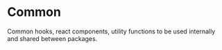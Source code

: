 # Common

Common hooks, react components, utility functions to be used internally and shared between packages.
